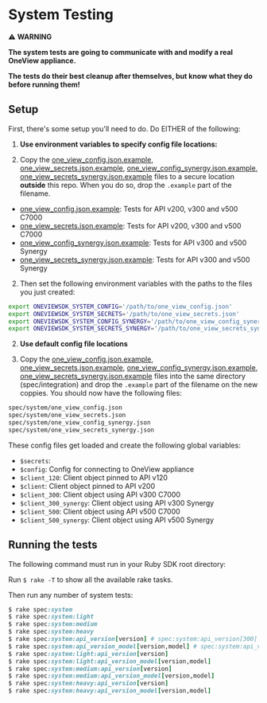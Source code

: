 # System Testing
:warning: **WARNING**

**The system tests are going to communicate with and modify a real OneView appliance.**

**The tests do their best cleanup after themselves, but know what they do before running them!**

## Setup
First, there's some setup you'll need to do. Do EITHER of the following:

1. **Use environment variables to specify config file locations:**

  1. Copy the [one_view_config.json.example](one_view_config.json.example), [one_view_secrets.json.example](one_view_secrets.json.example),
   [one_view_config_synergy.json.example](one_view_config_synergy.json.example),
   [one_view_secrets_synergy.json.example](one_view_secrets_synergy.json.example) files to a secure location
   **outside** this repo. When you do so, drop the `.example` part of the filename.

   - [one_view_config.json.example](one_view_config.json.example): Tests for API v200, v300 and v500 C7000
   - [one_view_secrets.json.example](one_view_secrets.json.example): Tests for API v200, v300 and v500 C7000
   - [one_view_config_synergy.json.example](one_view_config_synergy.json.example): Tests for API v300 and v500 Synergy
   - [one_view_secrets_synergy.json.example](one_view_secrets_synergy.json.example): Tests for API v300 and v500 Synergy

  2. Then set the following environment variables with the paths to the files you just created:

   ```bash
   export ONEVIEWSDK_SYSTEM_CONFIG='/path/to/one_view_config.json'
   export ONEVIEWSDK_SYSTEM_SECRETS='/path/to/one_view_secrets.json'
   export ONEVIEWSDK_SYSTEM_CONFIG_SYNERGY='/path/to/one_view_config_synergy.json'
   export ONEVIEWSDK_SYSTEM_SECRETS_SYNERGY='/path/to/one_view_secrets_synergy.json'
   ```

2. **Use default config file locations**

  1. Copy the [one_view_config.json.example](one_view_config.json.example), [one_view_secrets.json.example](one_view_secrets.json.example),
   [one_view_config_synergy.json.example](one_view_config_synergy.json.example),
   [one_view_secrets_synergy.json.example](one_view_secrets_synergy.json.example) files into the same directory (spec/integration)
   and drop the `.example` part of the filename on the new coppies. You should now have the following files:

   ```bash
   spec/system/one_view_config.json
   spec/system/one_view_secrets.json
   spec/system/one_view_config_synergy.json
   spec/system/one_view_secrets_synergy.json
   ```


These config files get loaded and create the following global variables:
 - `$secrets`:
 - `$config`: Config for connecting to OneView appliance
 - `$client_120`: Client object pinned to API v120
 - `$client`: Client object pinned to API v200
 - `$client_300`: Client object using API v300 C7000
 - `$client_300_synergy`: Client object using API v300 Synergy
 - `$client_500`: Client object using API v500 C7000
 - `$client_500_synergy`: Client object using API v500 Synergy

## Running the tests
The following command must run in your Ruby SDK root directory:

Run `$ rake -T` to show all the available rake tasks.

Then run any number of system tests:

```ruby
$ rake spec:system
$ rake spec:system:light
$ rake spec:system:medium
$ rake spec:system:heavy
$ rake spec:system:api_version[version] # spec:system:api_version[300]
$ rake spec:system:api_version_model[version,model] # spec:system:api_version_model[300,c7000]
$ rake spec:system:light:api_version[version]
$ rake spec:system:light:api_version_model[version,model]
$ rake spec:system:medium:api_version[version]
$ rake spec:system:medium:api_version_model[version,model]
$ rake spec:system:heavy:api_version[version]
$ rake spec:system:heavy:api_version_model[version,model]
```
